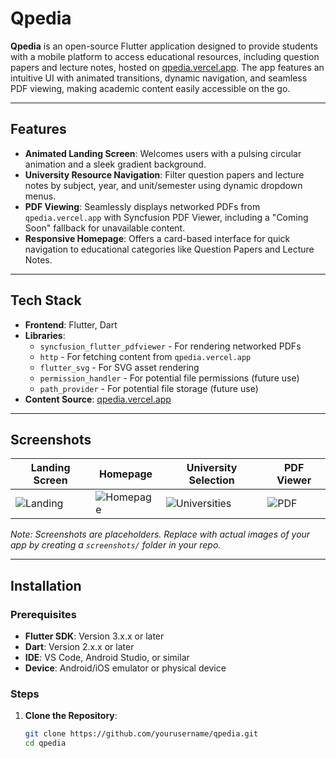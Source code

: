 # Qpedia

**Qpedia** is an open-source Flutter application designed to provide students with a mobile platform to access educational resources, including question papers and lecture notes, hosted on [qpedia.vercel.app](https://qpedia.vercel.app/). The app features an intuitive UI with animated transitions, dynamic navigation, and seamless PDF viewing, making academic content easily accessible on the go.

---

## Features

- **Animated Landing Screen**: Welcomes users with a pulsing circular animation and a sleek gradient background.
- **University Resource Navigation**: Filter question papers and lecture notes by subject, year, and unit/semester using dynamic dropdown menus.
- **PDF Viewing**: Seamlessly displays networked PDFs from `qpedia.vercel.app` with Syncfusion PDF Viewer, including a "Coming Soon" fallback for unavailable content.
- **Responsive Homepage**: Offers a card-based interface for quick navigation to educational categories like Question Papers and Lecture Notes.

---

## Tech Stack

- **Frontend**: Flutter, Dart
- **Libraries**: 
  - `syncfusion_flutter_pdfviewer` - For rendering networked PDFs
  - `http` - For fetching content from `qpedia.vercel.app`
  - `flutter_svg` - For SVG asset rendering
  - `permission_handler` - For potential file permissions (future use)
  - `path_provider` - For potential file storage (future use)
- **Content Source**: [qpedia.vercel.app](https://qpedia.vercel.app/)

---

## Screenshots

| Landing Screen | Homepage | University Selection | PDF Viewer |
|----------------|----------|----------------------|------------|
| ![Landing](screenshots/landing.png) | ![Homepage](screenshots/homepage.png) | ![Universities](screenshots/universities.png) | ![PDF](screenshots/pdf.png) |

*Note: Screenshots are placeholders. Replace with actual images of your app by creating a `screenshots/` folder in your repo.*

---

## Installation

### Prerequisites
- **Flutter SDK**: Version 3.x.x or later
- **Dart**: Version 2.x.x or later
- **IDE**: VS Code, Android Studio, or similar
- **Device**: Android/iOS emulator or physical device

### Steps
1. **Clone the Repository**:
   ```bash
   git clone https://github.com/yourusername/qpedia.git
   cd qpedia
